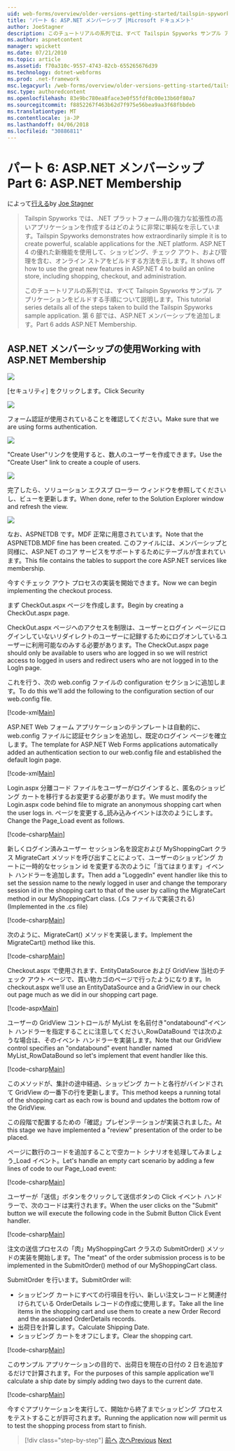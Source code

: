 ```yaml
---
uid: web-forms/overview/older-versions-getting-started/tailspin-spyworks/tailspin-spyworks-part-6
title: 'パート 6: ASP.NET メンバーシップ |Microsoft ドキュメント'
author: JoeStagner
description: このチュートリアルの系列では、すべて Tailspin Spyworks サンプル アプリケーションをビルドする手順について説明します。 第 6 部では、ASP.NET メンバーシップを追加します。
ms.author: aspnetcontent
manager: wpickett
ms.date: 07/21/2010
ms.topic: article
ms.assetid: f70a310c-9557-4743-82cb-655265676d39
ms.technology: dotnet-webforms
ms.prod: .net-framework
msc.legacyurl: /web-forms/overview/older-versions-getting-started/tailspin-spyworks/tailspin-spyworks-part-6
msc.type: authoredcontent
ms.openlocfilehash: 83e9bc780ea8face3e0f55fdf8c00e13b60f80a7
ms.sourcegitcommit: f8852267f463b62d7f975e56bea9aa3f68fbbdeb
ms.translationtype: MT
ms.contentlocale: ja-JP
ms.lasthandoff: 04/06/2018
ms.locfileid: "30886811"
---
```

<a name="part-6-aspnet-membership"></a><span data-ttu-id="0f9b0-104">パート 6: ASP.NET メンバーシップ</span><span class="sxs-lookup"><span data-stu-id="0f9b0-104">Part 6: ASP.NET Membership</span></span>
====================
<span data-ttu-id="0f9b0-105">によって[行える](https://github.com/JoeStagner)</span><span class="sxs-lookup"><span data-stu-id="0f9b0-105">by [Joe Stagner](https://github.com/JoeStagner)</span></span>

> <span data-ttu-id="0f9b0-106">Tailspin Spyworks では、.NET プラットフォーム用の強力な拡張性の高いアプリケーションを作成するはどのように非常に単純なを示しています。</span><span class="sxs-lookup"><span data-stu-id="0f9b0-106">Tailspin Spyworks demonstrates how extraordinarily simple it is to create powerful, scalable applications for the .NET platform.</span></span> <span data-ttu-id="0f9b0-107">ASP.NET 4 の優れた新機能を使用して、ショッピング、チェック アウト、および管理を含む、オンライン ストアをビルドする方法を示します。</span><span class="sxs-lookup"><span data-stu-id="0f9b0-107">It shows off how to use the great new features in ASP.NET 4 to build an online store, including shopping, checkout, and administration.</span></span>
> 
> <span data-ttu-id="0f9b0-108">このチュートリアルの系列では、すべて Tailspin Spyworks サンプル アプリケーションをビルドする手順について説明します。</span><span class="sxs-lookup"><span data-stu-id="0f9b0-108">This tutorial series details all of the steps taken to build the Tailspin Spyworks sample application.</span></span> <span data-ttu-id="0f9b0-109">第 6 部では、ASP.NET メンバーシップを追加します。</span><span class="sxs-lookup"><span data-stu-id="0f9b0-109">Part 6 adds ASP.NET Membership.</span></span>


## <a id="_Toc260221672"></a>  <span data-ttu-id="0f9b0-110">ASP.NET メンバーシップの使用</span><span class="sxs-lookup"><span data-stu-id="0f9b0-110">Working with ASP.NET Membership</span></span>

![](tailspin-spyworks-part-6/_static/image1.png)

<span data-ttu-id="0f9b0-111">[セキュリティ] をクリックします。</span><span class="sxs-lookup"><span data-stu-id="0f9b0-111">Click Security</span></span>

![](tailspin-spyworks-part-6/_static/image1.jpg)

<span data-ttu-id="0f9b0-112">フォーム認証が使用されていることを確認してください。</span><span class="sxs-lookup"><span data-stu-id="0f9b0-112">Make sure that we are using forms authentication.</span></span>

![](tailspin-spyworks-part-6/_static/image2.jpg)

<span data-ttu-id="0f9b0-113">"Create User"リンクを使用すると、数人のユーザーを作成できます。</span><span class="sxs-lookup"><span data-stu-id="0f9b0-113">Use the "Create User" link to create a couple of users.</span></span>

![](tailspin-spyworks-part-6/_static/image3.jpg)

<span data-ttu-id="0f9b0-114">完了したら、ソリューション エクスプ ローラー ウィンドウを参照してくださいし、ビューを更新します。</span><span class="sxs-lookup"><span data-stu-id="0f9b0-114">When done, refer to the Solution Explorer window and refresh the view.</span></span>

![](tailspin-spyworks-part-6/_static/image2.png)

<span data-ttu-id="0f9b0-115">なお、ASPNETDB です。MDF 正常に用意されています。</span><span class="sxs-lookup"><span data-stu-id="0f9b0-115">Note that the ASPNETDB.MDF fine has been created.</span></span> <span data-ttu-id="0f9b0-116">このファイルには、メンバーシップと同様に、ASP.NET のコア サービスをサポートするためにテーブルが含まれています。</span><span class="sxs-lookup"><span data-stu-id="0f9b0-116">This file contains the tables to support the core ASP.NET services like membership.</span></span>

<span data-ttu-id="0f9b0-117">今すぐチェック アウト プロセスの実装を開始できます。</span><span class="sxs-lookup"><span data-stu-id="0f9b0-117">Now we can begin implementing the checkout process.</span></span>

<span data-ttu-id="0f9b0-118">まず CheckOut.aspx ページを作成します。</span><span class="sxs-lookup"><span data-stu-id="0f9b0-118">Begin by creating a CheckOut.aspx page.</span></span>

<span data-ttu-id="0f9b0-119">CheckOut.aspx ページへのアクセスを制限は、ユーザーとログイン ページにログインしていないリダイレクトのユーザーに記録するためにログオンしているユーザーに利用可能なのみする必要があります。</span><span class="sxs-lookup"><span data-stu-id="0f9b0-119">The CheckOut.aspx page should only be available to users who are logged in so we will restrict access to logged in users and redirect users who are not logged in to the LogIn page.</span></span>

<span data-ttu-id="0f9b0-120">これを行う、次の web.config ファイルの configuration セクションに追加します。</span><span class="sxs-lookup"><span data-stu-id="0f9b0-120">To do this we'll add the following to the configuration section of our web.config file.</span></span>

[!code-xml[Main](tailspin-spyworks-part-6/samples/sample1.xml)]

<span data-ttu-id="0f9b0-121">ASP.NET Web フォーム アプリケーションのテンプレートは自動的に、web.config ファイルに認証セクションを追加し、既定のログイン ページを確立します。</span><span class="sxs-lookup"><span data-stu-id="0f9b0-121">The template for ASP.NET Web Forms applications automatically added an authentication section to our web.config file and established the default login page.</span></span>

[!code-xml[Main](tailspin-spyworks-part-6/samples/sample2.xml)]

<span data-ttu-id="0f9b0-122">Login.aspx 分離コード ファイルをユーザーがログインすると、匿名のショッピング カートを移行するお変更する必要があります。</span><span class="sxs-lookup"><span data-stu-id="0f9b0-122">We must modify the Login.aspx code behind file to migrate an anonymous shopping cart when the user logs in.</span></span> <span data-ttu-id="0f9b0-123">ページを変更する\_読み込みイベントは次のようにします。</span><span class="sxs-lookup"><span data-stu-id="0f9b0-123">Change the Page\_Load event as follows.</span></span>

[!code-csharp[Main](tailspin-spyworks-part-6/samples/sample3.cs)]

<span data-ttu-id="0f9b0-124">新しくログイン済みユーザー セッション名を設定および MyShoppingCart クラス MigrateCart メソッドを呼び出すことによって、ユーザーのショッピング カートに一時的なセッション id を変更する次のように「当てはまります」イベント ハンドラーを追加します。</span><span class="sxs-lookup"><span data-stu-id="0f9b0-124">Then add a "LoggedIn" event handler like this to set the session name to the newly logged in user and change the temporary session id in the shopping cart to that of the user by calling the MigrateCart method in our MyShoppingCart class.</span></span> <span data-ttu-id="0f9b0-125">(.Cs ファイルで実装される)</span><span class="sxs-lookup"><span data-stu-id="0f9b0-125">(Implemented in the .cs file)</span></span>

[!code-csharp[Main](tailspin-spyworks-part-6/samples/sample4.cs)]

<span data-ttu-id="0f9b0-126">次のように、MigrateCart() メソッドを実装します。</span><span class="sxs-lookup"><span data-stu-id="0f9b0-126">Implement the MigrateCart() method like this.</span></span>

[!code-csharp[Main](tailspin-spyworks-part-6/samples/sample5.cs)]

<span data-ttu-id="0f9b0-127">Checkout.aspx で使用されます、EntityDataSource および GridView 当社のチェック アウト ページで、買い物カゴのページで行ったようになります。</span><span class="sxs-lookup"><span data-stu-id="0f9b0-127">In checkout.aspx we'll use an EntityDataSource and a GridView in our check out page much as we did in our shopping cart page.</span></span>

[!code-aspx[Main](tailspin-spyworks-part-6/samples/sample6.aspx)]

<span data-ttu-id="0f9b0-128">ユーザーの GridView コントロールが MyList を名前付き"ondatabound"イベント ハンドラーを指定することに注意してください\_RowDataBound では次のような場合は、そのイベント ハンドラーを実装します。</span><span class="sxs-lookup"><span data-stu-id="0f9b0-128">Note that our GridView control specifies an "ondatabound" event handler named MyList\_RowDataBound so let's implement that event handler like this.</span></span>

[!code-csharp[Main](tailspin-spyworks-part-6/samples/sample7.cs)]

<span data-ttu-id="0f9b0-129">このメソッドが、集計の途中経過、ショッピング カートと各行がバインドされて GridView の一番下の行を更新します。</span><span class="sxs-lookup"><span data-stu-id="0f9b0-129">This method keeps a running total of the shopping cart as each row is bound and updates the bottom row of the GridView.</span></span>

<span data-ttu-id="0f9b0-130">この段階で配置するための「確認」プレゼンテーションが実装されました。</span><span class="sxs-lookup"><span data-stu-id="0f9b0-130">At this stage we have implemented a "review" presentation of the order to be placed.</span></span>

<span data-ttu-id="0f9b0-131">ページに数行のコードを追加することで空カート シナリオを処理してみましょう\_Load イベント。</span><span class="sxs-lookup"><span data-stu-id="0f9b0-131">Let's handle an empty cart scenario by adding a few lines of code to our Page\_Load event:</span></span>

[!code-csharp[Main](tailspin-spyworks-part-6/samples/sample8.cs)]

<span data-ttu-id="0f9b0-132">ユーザーが「送信」ボタンをクリックして送信ボタンの Click イベント ハンドラーで、次のコードは実行されます。</span><span class="sxs-lookup"><span data-stu-id="0f9b0-132">When the user clicks on the "Submit" button we will execute the following code in the Submit Button Click Event handler.</span></span>

[!code-csharp[Main](tailspin-spyworks-part-6/samples/sample9.cs)]

<span data-ttu-id="0f9b0-133">注文の送信プロセスの「肉」MyShoppingCart クラスの SubmitOrder() メソッドの実装を開始します。</span><span class="sxs-lookup"><span data-stu-id="0f9b0-133">The "meat" of the order submission process is to be implemented in the SubmitOrder() method of our MyShoppingCart class.</span></span>

<span data-ttu-id="0f9b0-134">SubmitOrder を行います。</span><span class="sxs-lookup"><span data-stu-id="0f9b0-134">SubmitOrder will:</span></span>

- <span data-ttu-id="0f9b0-135">ショッピング カートにすべての行項目を行い、新しい注文レコードと関連付けられている OrderDetails レコードの作成に使用します。</span><span class="sxs-lookup"><span data-stu-id="0f9b0-135">Take all the line items in the shopping cart and use them to create a new Order Record and the associated OrderDetails records.</span></span>
- <span data-ttu-id="0f9b0-136">出荷日を計算します。</span><span class="sxs-lookup"><span data-stu-id="0f9b0-136">Calculate Shipping Date.</span></span>
- <span data-ttu-id="0f9b0-137">ショッピング カートをオフにします。</span><span class="sxs-lookup"><span data-stu-id="0f9b0-137">Clear the shopping cart.</span></span>


[!code-csharp[Main](tailspin-spyworks-part-6/samples/sample10.cs)]

<span data-ttu-id="0f9b0-138">このサンプル アプリケーションの目的で、出荷日を現在の日付の 2 日を追加するだけで計算されます。</span><span class="sxs-lookup"><span data-stu-id="0f9b0-138">For the purposes of this sample application we'll calculate a ship date by simply adding two days to the current date.</span></span>

[!code-csharp[Main](tailspin-spyworks-part-6/samples/sample11.cs)]

<span data-ttu-id="0f9b0-139">今すぐアプリケーションを実行して、開始から終了までショッピング プロセスをテストすることが許可されます。</span><span class="sxs-lookup"><span data-stu-id="0f9b0-139">Running the application now will permit us to test the shopping process from start to finish.</span></span>

> [!div class="step-by-step"]
> <span data-ttu-id="0f9b0-140">[前へ](tailspin-spyworks-part-5.md)
> [次へ](tailspin-spyworks-part-7.md)</span><span class="sxs-lookup"><span data-stu-id="0f9b0-140">[Previous](tailspin-spyworks-part-5.md)
[Next](tailspin-spyworks-part-7.md)</span></span>
